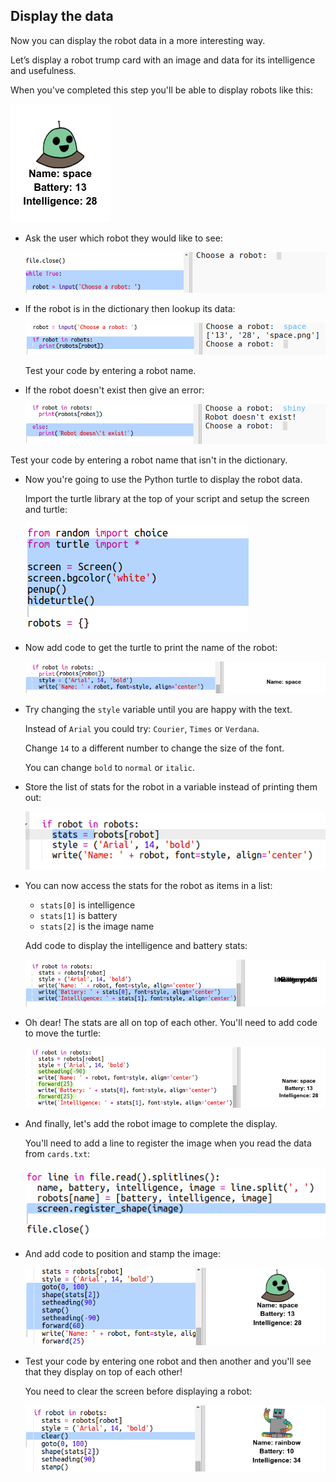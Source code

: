 ## Display the data

Now you can display the robot data in a more interesting way. 

Let’s display a robot trump card with an image and data for its intelligence and usefulness. 

When you've completed this step you'll be able to display robots like this:

![screenshot](images/robotrumps-example.png)




+ Ask the user which robot they would like to see:

  ![screenshot](images/robotrumps-choose.png)
  
+ If the robot is in the dictionary then lookup its data:

  ![screenshot](images/robotrumps-if.png)
  
  Test your code by entering a robot name.

  
+ If the robot doesn't exist then give an error:

  ![screenshot](images/robotrumps-else.png)
  
 Test your code by entering a robot name that isn't in the dictionary.

+ Now you're going to use the Python turtle to display the robot data. 

  Import the turtle library at the top of your script and setup the screen and turtle:

  ![screenshot](images/robotrumps-turtle.png)

+ Now add code to get the turtle to print the name of the robot:

  ![screenshot](images/robotrumps-name.png)
  
+ Try changing the `style` variable until you are happy with the text. 
  
  Instead of `Arial` you could try: `Courier`, `Times` or `Verdana`. 
  
  Change `14` to a different number to change the size of the font. 
  
  You can change `bold` to `normal` or `italic`. 
  
+ Store the list of stats for the robot in a variable instead of printing them out:

  ![screenshot](images/robotrumps-stats.png)
  
+ You can now access the stats for the robot as items in a list:

  + `stats[0]` is intelligence
  + `stats[1]` is battery
  + `stats[2]` is the image name
  
  Add code to display the intelligence and battery stats:
  
  ![screenshot](images/robotrumps-stats-2.png)
   
  
+ Oh dear! The stats are all on top of each other. You'll need to add code to move the turtle:

   ![screenshot](images/robotrumps-stats-3.png)

+ And finally, let's add the robot image to complete the display. 

  You'll need to add a line to register the image when you read the data from `cards.txt`:
  
  ![screenshot](images/robotrumps-register.png)
     
+ And add code to position and stamp the image:

  ![screenshot](images/robotrumps-image.png)
  
+ Test your code by entering one robot and then another and you'll see that they display on top of each other!

  You need to clear the screen before displaying a robot: 

  ![screenshot](images/robotrumps-clear.png)



